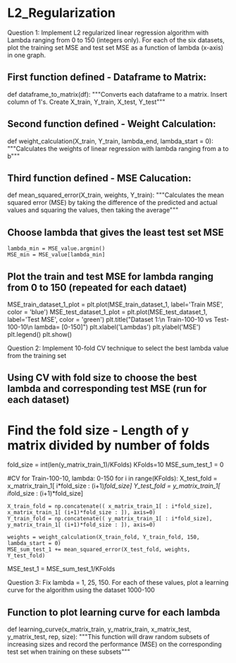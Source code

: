 # L2_Regularization

Question 1: Implement L2 regularized linear regression algorithm with Lambda ranging from 0 to 150 (integers only). For each of the six datasets, plot the training set MSE and test set MSE as a function of lambda (x-axis) in one graph. 

## First function defined - Dataframe to Matrix:
def dataframe_to_matrix(df):
    """Converts each dataframe to a matrix. Insert column of 1's. Create X_train, Y_train, X_test, Y_test"""
    
## Second function defined - Weight Calculation:
def weight_calculation(X_train, Y_train, lambda_end, lambda_start = 0):
    """Calculates the weights of linear regression with lambda ranging from a to b"""

## Third function defined - MSE Calucation:
def mean_squared_error(X_train, weights, Y_train):
    """Calculates the mean squared error (MSE) by taking the difference of 
    the predicted and actual values and squaring the values, then taking the average"""
    
## Choose lambda that gives the least test set MSE
    lambda_min = MSE_value.argmin()
    MSE_min = MSE_value[lambda_min]

## Plot the train and test MSE for lambda ranging from 0 to 150 (repeated for each dataet)
MSE_train_dataset_1_plot = plt.plot(MSE_train_dataset_1, label='Train MSE', color = 'blue')
MSE_test_dataset_1_plot = plt.plot(MSE_test_dataset_1, label='Test MSE', color = 'green')
plt.title("Dataset 1:\n Train-100-10  vs Test-100-10\n lambda= [0-150]")
plt.xlabel('Lambdas')
plt.ylabel('MSE')
plt.legend()
plt.show()


Question 2: Implement 10-fold CV technique to select the best lambda value from the training set

## Using CV with fold size to choose the best lambda and corresponding test MSE (run for each dataset)

# Find the fold size - Length of y matrix divided by number of folds
fold_size = int(len(y_matrix_train_1)/KFolds)
KFolds=10
MSE_sum_test_1 = 0 

#CV for Train-100-10, lambda: 0-150
for i in range(KFolds):
    X_test_fold = x_matrix_train_1[ i*fold_size : (i+1)*fold_size]
    Y_test_fold = y_matrix_train_1[ i*fold_size : (i+1)*fold_size]
    
    X_train_fold = np.concatenate(( x_matrix_train_1[ : i*fold_size], x_matrix_train_1[ (i+1)*fold_size : ]), axis=0)
    Y_train_fold = np.concatenate(( y_matrix_train_1[ : i*fold_size], y_matrix_train_1[ (i+1)*fold_size : ]), axis=0)
    
    weights = weight_calculation(X_train_fold, Y_train_fold, 150, lambda_start = 0)
    MSE_sum_test_1 += mean_squared_error(X_test_fold, weights, Y_test_fold)

MSE_test_1 = MSE_sum_test_1/KFolds

Question 3: Fix lambda = 1, 25, 150. For each of these values, plot a learning curve for the algorithm using the dataset 1000-100

## Function to plot learning curve for each lambda
def learning_curve(x_matrix_train, y_matrix_train, x_matrix_test, y_matrix_test, rep, size):
    """This function will draw random subsets of increasing sizes and record the performance (MSE) 
        on the corresponding test set when training on these subsets"""
   
